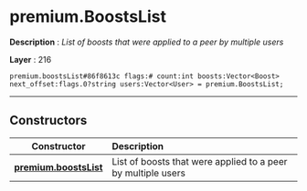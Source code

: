 # premium.BoostsList

**Description** : *List of boosts that were applied to a peer by multiple users*

**Layer** : 216

```tl
premium.boostsList#86f8613c flags:# count:int boosts:Vector<Boost> next_offset:flags.0?string users:Vector<User> = premium.BoostsList;
```

---

## Constructors

| Constructor | Description |
| :---: | :--- |
| [**premium.boostsList**](constructor/premium.boostsList) | List of boosts that were applied to a peer by multiple users |